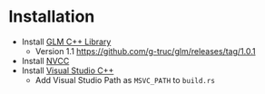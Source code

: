 # Installation

- Install [GLM C++ Library](https://github.com/g-truc/glm)
  - Version 1.1 https://github.com/g-truc/glm/releases/tag/1.0.1
- Install [NVCC](https://docs.nvidia.com/cuda/cuda-compiler-driver-nvcc/)
- Install [Visual Studio C++](https://visualstudio.microsoft.com)
  - Add Visual Studio Path as `MSVC_PATH` to `build.rs`